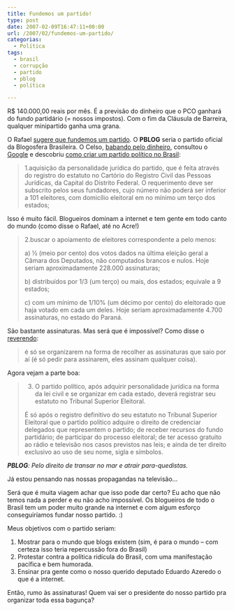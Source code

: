 ```yaml
---
title: Fundemos um partido!
type: post
date: 2007-02-09T16:47:11+00:00
url: /2007/02/fundemos-um-partido/
categorias:
  - Política
tags:
  - brasil
  - corrupção
  - partido
  - pblog
  - política

---
```

R\$ 140.000,00 reais por mês. É a previsão do dinheiro que o PCO ganhará do fundo partidário (= nossos impostos). Com o fim da Cláusula de Barreira, qualquer minipartido ganha uma grana.

O Rafael [sugere que fundemos um partido][1]. O **PBLOG** seria o partido oficial da Blogosfera Brasileira. O Celso, [babando pelo dinheiro][2], consultou o [Google][3] e descobriu [como criar um partido político no Brasil][4]:

> 1.aquisição da personalidade jurídica do partido, que é feita através do registro do estatuto no Cartório do Registro Civil das Pessoas Jurídicas, da Capital do Distrito Federal. O requerimento deve ser subscrito pelos seus fundadores, cujo número não poderá ser inferior a 101 eleitores, com domicílio eleitoral em no mínimo um terço dos estados;

Isso é muito fácil. Blogueiros dominam a internet e tem gente em todo canto do mundo (como disse o Rafael, até no Acre!)

> 2.buscar o apoiamento de eleitores correspondente a pelo menos:
>
> a) ½ (meio por cento) dos votos dados na última eleição geral a Câmara dos Deputados, não computados brancos e nulos. Hoje seriam aproximadamente 228.000 assinaturas;
>
> b) distribuídos por 1/3 (um terço) ou mais, dos estados; equivale a 9 estados;
>
> c) com um mínimo de 1/10% (um décimo por cento) do eleitorado que haja votado em cada um deles. Hoje seriam aproximadamente 4.700 assinaturas, no estado do Paraná.

São bastante assinaturas. Mas será que é impossível? Como disse o [reverendo][5]:

> é só se organizarem na forma de recolher as assinaturas que saio por aí (é só pedir para assinarem, eles assinam qualquer coisa).

Agora vejam a parte boa:

> 3. O partido político, após adquirir personalidade jurídica na forma da lei civil e se organizar em cada estado, deverá registrar seu estatuto no Tribunal Superior Eleitoral.
>
> É só após o registro definitivo do seu estatuto no Tribunal Superior Eleitoral que o partido político adquire o direito de credenciar delegados que representem o partido; de receber recursos do fundo partidário; de participar do processo eleitoral; de ter acesso gratuito ao rádio e televisão nos casos previstos nas leis; e ainda de ter direito exclusivo ao uso de seu nome, sigla e símbolos.

_**PBLOG**: Pelo direito de transar no mar e atrair para-quedistas._

Já estou pensando nas nossas propagandas na televisão…

Será que é muita viagem achar que isso pode dar certo? Eu acho que não temos nada a perder e eu não acho impossível. Os blogueiros de todo o Brasil tem um poder muito grande na internet e com algum esforço conseguiríamos fundar nosso partido. :)

Meus objetivos com o partido seriam:

  1. Mostrar para o mundo que blogs existem (sim, é para o mundo – com certeza isso teria repercussão fora do Brasil)
  2. Protestar contra a política ridícula do Brasil, com uma manifestação pacífica e bem humorada.
  3. Ensinar pra gente como o nosso querido deputado Eduardo Azeredo o que é a internet.

Então, rumo às assinaturas! Quem vai ser o presidente do nosso partido pra organizar toda essa bagunça?

 [1]: http://novo-mundo.org/log/2007/02/08/como-criar-um-partido-politico/
 [2]: http://www.celsojunior.net/blog/2007/02/08/campanha-a-favor-do-pblog/
 [3]: http://www.google.com/
 [4]: http://www.tre-pr.gov.br/eleitorfuturo/down/partido_politico.doc
 [5]: http://1001gatos.org/


